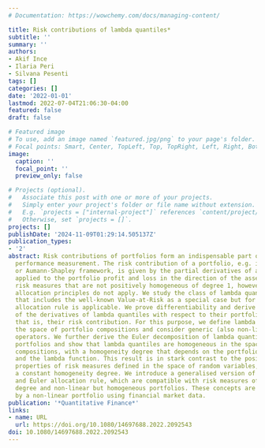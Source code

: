 ```yaml
---
# Documentation: https://wowchemy.com/docs/managing-content/

title: Risk contributions of lambda quantiles*
subtitle: ''
summary: ''
authors:
- Akif Ince
- Ilaria Peri
- Silvana Pesenti
tags: []
categories: []
date: '2022-01-01'
lastmod: 2022-07-04T21:06:30-04:00
featured: false
draft: false

# Featured image
# To use, add an image named `featured.jpg/png` to your page's folder.
# Focal points: Smart, Center, TopLeft, Top, TopRight, Left, Right, BottomLeft, Bottom, BottomRight.
image:
  caption: ''
  focal_point: ''
  preview_only: false

# Projects (optional).
#   Associate this post with one or more of your projects.
#   Simply enter your project's folder or file name without extension.
#   E.g. `projects = ["internal-project"]` references `content/project/deep-learning/index.md`.
#   Otherwise, set `projects = []`.
projects: []
publishDate: '2024-11-09T01:29:14.505137Z'
publication_types:
- '2'
abstract: Risk contributions of portfolios form an indispensable part of risk-adjusted
  performance measurement. The risk contribution of a portfolio, e.g. in the Euler
  or Aumann-Shapley framework, is given by the partial derivatives of a risk measure
  applied to the portfolio profit and loss in the direction of the asset units. For
  risk measures that are not positively homogeneous of degree 1, however, known capital
  allocation principles do not apply. We study the class of lambda quantile risk measures
  that includes the well-known Value-at-Risk as a special case but for which no known
  allocation rule is applicable. We prove differentiability and derive explicit formulae
  of the derivatives of lambda quantiles with respect to their portfolio composition,
  that is, their risk contribution. For this purpose, we define lambda quantiles on
  the space of portfolio compositions and consider generic (also non-linear) portfolio
  operators. We further derive the Euler decomposition of lambda quantiles for generic
  portfolios and show that lambda quantiles are homogeneous in the space of portfolio
  compositions, with a homogeneity degree that depends on the portfolio composition
  and the lambda function. This result is in stark contrast to the positive homogeneity
  properties of risk measures defined in the space of random variables, which admit
  a constant homogeneity degree. We introduce a generalised version of Euler contributions
  and Euler allocation rule, which are compatible with risk measures of any homogeneity
  degree and non-linear but homogeneous portfolios. These concepts are illustrated
  by a non-linear portfolio using financial market data.
publication: '*Quantitative Finance*'
links:
- name: URL
  url: https://doi.org/10.1080/14697688.2022.2092543
doi: 10.1080/14697688.2022.2092543
---
```

